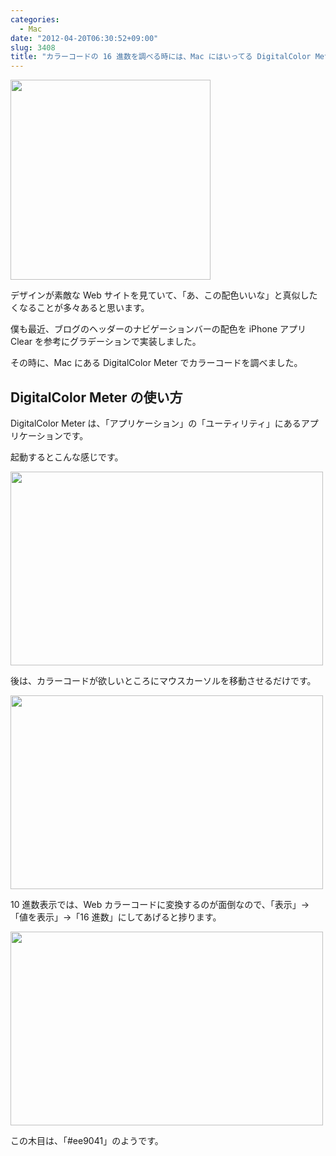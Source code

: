 ```yaml
---
categories:
  - Mac
date: "2012-04-20T06:30:52+09:00"
slug: 3408
title: "カラーコードの 16 進数を調べる時には、Mac にはいってる DigitalColor Meter が使える！"
---
```


<img alt="" src="/images/2012/04/3408_1.png" width="320" height="320">

デザインが素敵な Web サイトを見ていて、「あ、この配色いいな」と真似したくなることが多々あると思います。

僕も最近、ブログのヘッダーのナビゲーションバーの配色を iPhone アプリ Clear を参考にグラデーションで実装しました。

その時に、Mac にある DigitalColor Meter でカラーコードを調べました。

## DigitalColor Meter の使い方

DigitalColor Meter は、「アプリケーション」の「ユーティリティ」にあるアプリケーションです。

起動するとこんな感じです。

<img alt="" src="/images/2012/04/3408_2.png" width="500" height="310">

後は、カラーコードが欲しいところにマウスカーソルを移動させるだけです。

<img alt="" src="/images/2012/04/3408_3.png" width="500" height="310">

10 進数表示では、Web カラーコードに変換するのが面倒なので、「表示」→「値を表示」→「16 進数」にしてあげると捗ります。

<img alt="" src="/images/2012/04/3408_4.png" width="500" height="310">

この木目は、「#ee9041」のようです。
